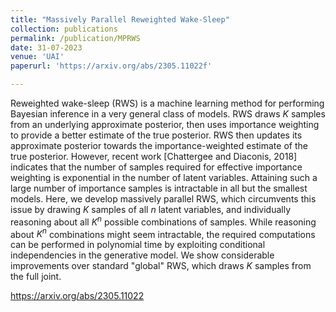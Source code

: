 ```yaml
---
title: "Massively Parallel Reweighted Wake-Sleep"
collection: publications
permalink: /publication/MPRWS
date: 31-07-2023
venue: 'UAI'
paperurl: 'https://arxiv.org/abs/2305.11022f'

---
```

Reweighted wake-sleep (RWS) is a machine learning method for performing Bayesian inference in a very general class of models.
RWS draws $K$ samples from an underlying approximate posterior, then uses importance weighting to provide a better estimate of the true posterior.
RWS then updates its approximate posterior towards the importance-weighted estimate of the true posterior.
However, recent work [Chattergee and Diaconis, 2018] indicates that the number of samples required for effective importance weighting is exponential in the number of latent variables.
Attaining such a large number of importance samples is intractable in all but the smallest models.
Here, we develop massively parallel RWS, which circumvents this issue by drawing $K$ samples of all $n$ latent variables, and individually reasoning about all $K^n$ possible combinations of samples.
While reasoning about $K^n$ combinations might seem intractable, the required computations can be performed in polynomial time by exploiting conditional independencies in the generative model.
We show considerable improvements over standard "global" RWS, which draws $K$ samples from the full joint.

https://arxiv.org/abs/2305.11022

